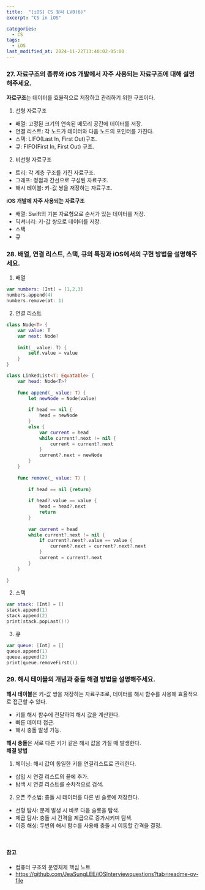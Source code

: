 ```yaml
---
title:  "[iOS] CS 정리 LV0(6)"
excerpt: "CS in iOS"

categories:
  - CS
tags:
  - iOS
last_modified_at: 2024-11-22T13:40:02-05:00
---
```



### 27. 자료구조의 종류와 iOS 개발에서 자주 사용되는 자료구조에 대해 설명해주세요.

**자료구조**는 데이터를 효율적으로 저장하고 관리하기 위한 구조이다.

1. 선형 자료구조 
  - 배열: 고정된 크기의 연속된 메모리 공간에 데이터를 저장.
  - 연결 리스트: 각 노드가 데이터와 다음 노드의 포인터를 가진다.
  - 스택: LIFO(Last In, First Out)구조.
  - 큐: FIFO(First In, First Out) 구조.

2. 비선형 자료구조
  - 트리: 각 계층 구조를 가진 자료구조.
  - 그래프: 정점과 간선으로 구성된 자료구조.
  - 해시 테이블: 키-값 쌍을 저장하는 자료구조.

**iOS 개발에 자주 사용되는 자료구조**
- 배열: Swift의 기본 자료형으로 순서가 있는 데이터를 저장.
- 딕셔너리: 키-값 쌍으로 데이터를 저장.
- 스택
- 큐

### 28. 배열, 연결 리스트, 스택, 큐의 특징과 iOS에서의 구현 방법을 설명해주세요.

1. 배열

```Swift
var numbers: [Int] = [1,2,3]
numbers.append(4)
numbers.remove(at: 1)
```

2. 연결 리스트<br>

```Swift
class Node<T> {
    var value: T
    var next: Node?
    
    init(_ value: T) {
        self.value = value
    }
}

class LinkedList<T: Equatable> {
    var head: Node<T>?
    
    func append(_ value: T) {
        let newNode = Node(value)
        
        if head == nil {
            head = newNode
        }
        else {
            var current = head
            while current?.next != nil {
                current = current?.next
            }
            current?.next = newNode
        }
    }
    
    func remove(_ value: T) {
        
        if head == nil {return}
        
        if head?.value == value {
            head = head?.next
            return
        }
        
        var current = head
        while current?.next != nil {
            if current?.next?.value == value {
                current?.next = current?.next?.next
            }
            current = current?.next
        }
    }
    
}
```

2. 스택<br>

```Swift
var stack: [Int] = []
stack.append(1)
stack.append(2)
print(stack.popLast()!)
```

3. 큐

```Swift
var queue: [Int] = []
queue.append(1)
queue.append(2)
print(queue.removeFirst())
```

### 29. 해시 테이블의 개념과 충돌 해결 방법을 설명해주세요.

**해시 테이블**은 키-값 쌍을 저장하는 자료구조로, 데이터를 해시 함수를 사용해 효율적으로 접근할 수 있다.
- 키를 해시 함수에 전달하여 해시 값을 계산한다.
- 빠른 데이터 접근.
- 해시 충돌 발생 가능.

**해시 충돌**은 서로 다른 키가 같은 해시 값을 가질 때 발생한다.<br>
**해결 방법**
1. 체이닝: 해시 값이 동일한 키를 연결리스트로 관리한다.
  - 삽입 시 연결 리스트의 끝에 추가.
  - 탐색 시 연결 리스트를 순차적으로 검색.
2. 오픈 주소법: 충돌 시 데이터를 다른 빈 슬롯에 저장한다.
  - 선형 탐사: 문제 발생 시 바로 다음 슬롯을 탐색.
  - 제곱 탐사: 충돌 시 간격을 제곱으로 증가시키며 탐색.
  - 이중 해싱: 두번의 해시 함수를 사용해 충돌 시 이동할 간격을 결정.

<br> 

#### 참고
- 컴퓨터 구조와 운영체제 핵심 노트
- https://github.com/JeaSungLEE/iOSInterviewquestions?tab=readme-ov-file
